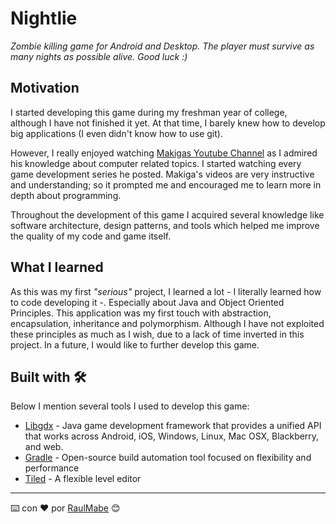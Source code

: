 # Nightlie

_Zombie killing game for Android and Desktop. The player must survive as many nights as possible alive. Good luck :)_

## Motivation

I started developing this game during my freshman year of college, although I have not finished it yet.
At that time, I barely knew how to develop big applications (I even didn't know how to use git). 

However, I really enjoyed watching
[Makigas Youtube Channel](https://www.youtube.com/user/MakiGAS93) as I admired his knowledge about computer related topics. I started watching every game development series he posted. Makiga's videos are very instructive and understanding; so it prompted me and encouraged me to learn more in depth about programming.

Throughout the development 
of this game I acquired several knowledge like software architecture, design patterns, and tools which helped me improve the quality 
of my code and game itself.

## What I learned

As this was my first _"serious"_ project, I learned a lot - I literally learned how to code developing it -. Especially about Java and Object Oriented Principles.
This application was my first touch with abstraction, encapsulation, inheritance and polymorphism. Although I have not exploited these principles as much as I wish, due to a lack of time inverted in this project.
In a future, I would like to further develop this game.

## Built with 🛠️

Below I mention several tools I used to develop this game:

* [Libgdx](https://libgdx.badlogicgames.com/) - Java game development framework that provides a unified API that works across Android, iOS, Windows, Linux, Mac OSX, Blackberry, and web. 
* [Gradle](https://gradle.org/) - Open-source build automation tool focused on flexibility and performance
* [Tiled](https://www.mapeditor.org/) - A flexible level editor

---
⌨️ con ❤️ por [RaulMabe](https://github.com/Rahuvich) 😊
